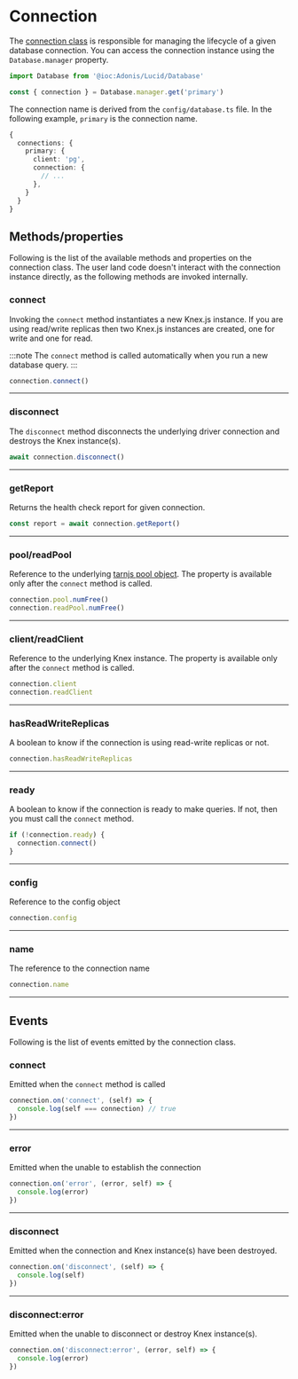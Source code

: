 # Connection

The [connection class](https://github.com/adonisjs/lucid/blob/efed38908680cca3b288d9b2a123586fab155b1d/src/Connection/index.ts#L27) is responsible for managing the lifecycle of a given database connection. You can access the connection instance using the `Database.manager` property.

```ts
import Database from '@ioc:Adonis/Lucid/Database'

const { connection } = Database.manager.get('primary')
```

The connection name is derived from the `config/database.ts` file. In the following example, `primary` is the connection name.

```ts
{
  connections: {
    primary: {
      client: 'pg',
      connection: {
        // ...
      },
    }
  }
}
```

## Methods/properties
Following is the list of the available methods and properties on the connection class. The user land code doesn't interact with the connection instance directly, as the following methods are invoked internally.

### connect
Invoking the `connect` method instantiates a new Knex.js instance. If you are using read/write replicas then two Knex.js instances are created, one for write and one for read.

:::note
The `connect` method is called automatically when you run a new database query.
:::

```ts
connection.connect()
```

---

### disconnect
The `disconnect` method disconnects the underlying driver connection and destroys the Knex instance(s).

```ts
await connection.disconnect()
```

---

### getReport
Returns the health check report for given connection.

```ts
const report = await connection.getReport()
```

---

### pool/readPool
Reference to the underlying [tarnjs pool object](https://github.com/vincit/tarn.js/). The property is available only after the `connect` method is called.

```ts
connection.pool.numFree()
connection.readPool.numFree()
```

---

### client/readClient
Reference to the underlying Knex instance. The property is available only after the `connect` method is called.

```ts
connection.client
connection.readClient
```

---

### hasReadWriteReplicas
A boolean to know if the connection is using read-write replicas or not.

```ts
connection.hasReadWriteReplicas
```

---

### ready
A boolean to know if the connection is ready to make queries. If not, then you must call the `connect` method.

```ts
if (!connection.ready) {
  connection.connect()
}
```

---

### config
Reference to the config object

```ts
connection.config
```

---

### name
The reference to the connection name

```ts
connection.name
```

---

## Events
Following is the list of events emitted by the connection class. 

### connect
Emitted when the `connect` method is called

```ts
connection.on('connect', (self) => {
  console.log(self === connection) // true
})
```

---

### error
Emitted when the unable to establish the connection

```ts
connection.on('error', (error, self) => {
  console.log(error)
})
```

---

### disconnect
Emitted when the connection and Knex instance(s) have been destroyed.

```ts
connection.on('disconnect', (self) => {
  console.log(self)
})
```

---

### disconnect\:error
Emitted when the unable to disconnect or destroy Knex instance(s).

```ts
connection.on('disconnect:error', (error, self) => {
  console.log(error)
})
```
